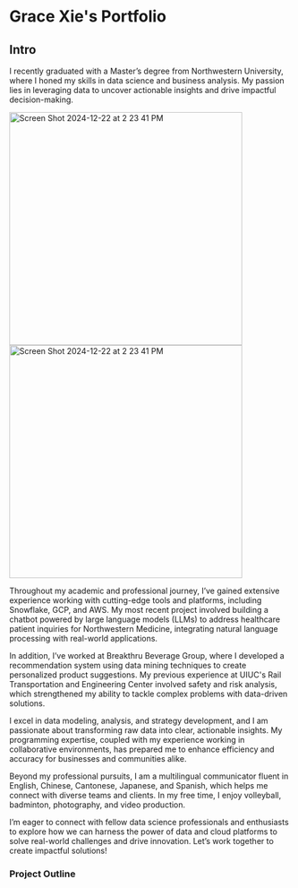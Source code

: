 # Grace Xie's Portfolio


## Intro
I recently graduated with a Master’s degree from Northwestern University, where I honed my skills in data science and business analysis. My passion lies in leveraging data to uncover actionable insights and drive impactful decision-making.

<img width="416" alt="Screen Shot 2024-12-22 at 2 23 41 PM" src="https://github.com/user-attachments/assets/cf41054b-71a1-460d-8a91-384cdfe1ad91" />
<img width="416" alt="Screen Shot 2024-12-22 at 2 23 41 PM" src="https://github.com/user-attachments/assets/5e37e465-7bc1-4968-8d6b-e97e1224c856" />



Throughout my academic and professional journey, I’ve gained extensive experience working with cutting-edge tools and platforms, including Snowflake, GCP, and AWS. My most recent project involved building a chatbot powered by large language models (LLMs) to address healthcare patient inquiries for Northwestern Medicine, integrating natural language processing with real-world applications.

In addition, I’ve worked at Breakthru Beverage Group, where I developed a recommendation system using data mining techniques to create personalized product suggestions. My previous experience at UIUC's Rail Transportation and Engineering Center involved safety and risk analysis, which strengthened my ability to tackle complex problems with data-driven solutions.

I excel in data modeling, analysis, and strategy development, and I am passionate about transforming raw data into clear, actionable insights. My programming expertise, coupled with my experience working in collaborative environments, has prepared me to enhance efficiency and accuracy for businesses and communities alike.

Beyond my professional pursuits, I am a multilingual communicator fluent in English, Chinese, Cantonese, Japanese, and Spanish, which helps me connect with diverse teams and clients. In my free time, I enjoy volleyball, badminton, photography, and video production.

I’m eager to connect with fellow data science professionals and enthusiasts to explore how we can harness the power of data and cloud platforms to solve real-world challenges and drive innovation. Let’s work together to create impactful solutions!


### Project Outline
